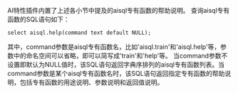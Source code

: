AI特性插件内置了上述各小节中提及的aisql专有函数的帮助说明。
查询aisql专有函数的SQL语句如下：

```
select aisql.help(command text default NULL);
```
其中，command参数是aisql专有函数名，比如'aisql.train'和'aisql.help'等，参数中的命名空间可以省略，即可以简写成'train'和'help'等。
当command参数不设置即默认为NULL值时，该SQL语句返回字典序排列的aisql专有函数列表。当command参数是某个aisql专有函数名时，该SQL语句返回指定专有函数的帮助说明，包括专有函数的用途说明、参数说明和返回值说明。